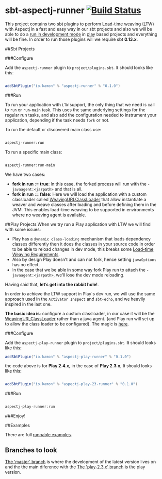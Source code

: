 sbt-aspectj-runner   [![Build Status](https://travis-ci.org/kamon-io/sbt-aspectj-runner.png)](https://travis-ci.org/kamon-io/sbt-aspectj-runner)
=========

This project contains two [sbt] plugins to perform [Load-time weaving] \(LTW\) with Aspectj in a fast and easy way in our sbt projects and also we will be able to do a [run in development mode] in [play] based projects and everything will be fine. In order to run those plugins will we require sbt **0.13.x**.


##Sbt Projects

###Configure

Add the `aspectj-runner` plugin to `project/plugins.sbt`. It should looks like this:

```scala

addSbtPlugin("io.kamon" % "aspectj-runner" % "0.1.0")

```
###Run

To run your application with `LTW` support, the only thing that we need is call to `run` or `run-main` task. This uses the same underlying settings for the regular run tasks, and also add the configuration needed to instrument your application, depending if the task needs `fork` or not.

To run the default or discovered main class use:

```scala

aspectj-runner:run

```

To run a specific main class:

```scala

aspectj-runner:run-main

```

We have two cases:
* **fork in run := true**: In this case, the forked process will run with the `-javaagent:<jarpath>` and that is all.
* **fork in run := false**: Here we will load the application with a custom classloader called [WeavingURLClassLoader] that allow instantiate a weaver and weave classes after loading and before defining them in the JVM. This enables load-time weaving to be supported in environments where no weaving agent is available.

##Play Projects
When we try run a Play application with LTW we will find with some issues:

* Play has a `dynamic class-loading` mechanism that loads dependency classes differently then it
does the classes in your source code in order to be able to reload changes in dev mode, this breaks some [Load-time Weaving Requirements].
* Also by design Play doesn't and can not fork, hence setting `javaOptions` has no effect.
* In the case that we be able in some way fork Play run to attach the `-javaagent:<jarpath>`, we'll lose the dev mode reloading.


Having said that, **let’s get into the rabbit hole!**.

In order to achieve the LTW support in  Play's dev run, we will use the same approach used in the `Activator Inspect` and `sbt-echo`, and we heavily inspired in the last one.

**The basic idea is**: configure a custom classloader, in our case  it will be the [WeavingURLClassLoader] rather than a java agent. (and Play run will set up to allow the class loader to be configured). The magic is [here].

###Configure

Add the `aspectj-play-runner` plugin to `project/plugins.sbt`. It should looks like this:

```scala
addSbtPlugin("io.kamon" % "aspectj-play-runner" % "0.1.0")

```

the code above is for **Play 2.4.x**, in the case of **Play 2.3.x**, It should looks like this:

```scala

addSbtPlugin("io.kamon" % "aspectj-play-23-runner" % "0.1.0")

```

###Run

```scala

aspectj-play-runner:run

```
###Enjoy!

##Examples

There are full [runnable examples][examples].

## Branches to look

[The 'master' branch](https://github.com/kamon-io/sbt-aspectj-runner/tree/master) is where the development of the latest version lives on and the the main diference with the [The 'play-2.3.x' branch](https://github.com/kamon-io/sbt-aspectj-runner/tree/play-2.3.x) is the play version.

[sbt]: https://github.com/sbt/sbt
[play]: https://www.playframework.com
[aspectj]: http://www.eclipse.org/aspectj
[WeavingURLClassLoader]: https://eclipse.org/aspectj/doc/next/weaver-api/org/aspectj/weaver/loadtime/WeavingURLClassLoader.html
[run in development mode]: https://www.playframework.com/documentation/2.4.2/PlayConsole#Running-the-server-in-development-mode
[Load-time weaving]: https://eclipse.org/aspectj/doc/released/devguide/ltw.html#ltw-introduction
[examples]: https://github.com/kamon-io/sbt-aspectj-runner/tree/master/examples
[here]:https://github.com/kamon-io/sbt-aspectj-runner/blob/master/aspectj-play-runner/src/main/scala/kamon/aspectj/sbt/task/PlayRunTask.scala#L38
[Load-time Weaving Requirements]:https://eclipse.org/aspectj/doc/released/devguide/ltw-rules.html

